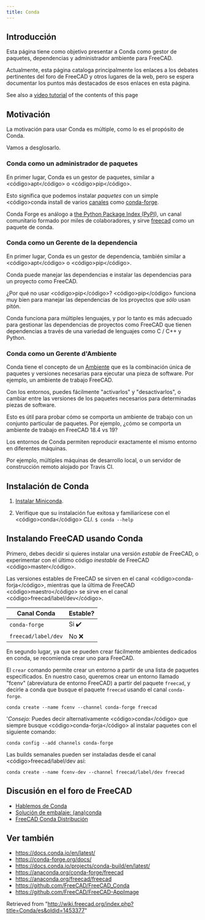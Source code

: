 ```yaml
---
title: Conda
---
```

## Introducción

Esta página tiene como objetivo presentar a Conda como gestor de paquetes, dependencias y administrador ambiente para FreeCAD.

Actualmente, esta página cataloga principalmente los enlaces a los debates pertinentes del foro de FreeCAD y otros lugares de la web, pero se espera documentar los puntos más destacados de esos enlaces en esta página.

See also a [video tutorial](https://www.youtube.com/watch?v=sCs8xlrw2nM) of the contents of this page

## Motivación

La motivación para usar Conda es múltiple, como lo es el propósito de Conda.

Vamos a desglosarlo.

### Conda como un administrador de paquetes

En primer lugar, Conda es un gestor de paquetes, similar a <código>apt</código> o <código>pip</código>.

Esto significa que podemos instalar *paquetes* con un simple <código>conda install de varios [canales](https://docs.conda.io/projects/conda/en/latest/user-guide/concepts/channels.html#what-is-a-conda-channel) como [conda-forge](https://conda-forge.org/).

Conda Forge es análogo a [the Python Package Index (PyPI)](https://pypi.org/), un canal comunitario formado por miles de colaboradores, y sirve [freecad](https://anaconda.org/conda-forge/freecad) como un paquete de conda.

### Conda como un Gerente de la dependencia

En primer lugar, Conda es un gestor de dependencia, también similar a <código>apt</código> o <código>pip</código>.

Conda puede manejar las dependencias e instalar las dependencias para un proyecto como FreeCAD.

¿Por qué no usar <código>pip</código>? <código>pip</código> funciona muy bien para manejar las dependencias de los proyectos que *sólo* usan pitón.

Conda funciona para múltiples lenguajes, y por lo tanto es más adecuado para gestionar las dependencias de proyectos como FreeCAD que tienen dependencias a través de una variedad de lenguajes como C / C++ y Python.

### Conda como un Gerente d'Ambiente

Conda tiene el concepto de un [Ambiente](https://docs.conda.io/projects/conda/en/latest/user-guide/concepts/environments.html) que es la combinación única de paquetes y versiones necesarias para ejecutar una pieza de software. Por ejemplo, un ambiente de trabajo FreeCAD.

Con los entornos, puedes fácilmente "activarlos" y "desactivarlos", o cambiar entre las versiones de los paquetes necesarios para determinadas piezas de software.

Esto es útil para probar cómo se comporta un ambiente de trabajo con un conjunto particular de paquetes. Por ejemplo, ¿cómo se comporta un ambiente de trabajo en FreeCAD 18.4 vs 19?

Los entornos de Conda permiten reproducir exactamente el mismo entorno en diferentes máquinas.

Por ejemplo, múltiples máquinas de desarrollo local, o un servidor de construcción remoto alojado por Travis CI.

## Instalación de Conda

1. [Instalar Miniconda](https://docs.conda.io/en/latest/miniconda.html).

2. Verifique que su instalación fue exitosa y familiarícese con el <código>conda</código>  *CLI*.
`$ conda --help`

## Instalando FreeCAD usando Conda

Primero, debes decidir si quieres instalar una versión *estable* de FreeCAD, o experimentar con el último código *inestable* de FreeCAD <código>master</código>.

Las versiones estables de FreeCAD se sirven en el canal <código>conda-forja</código>, mientras que la última de FreeCAD <código>maestro</código> se sirve en el canal <código>freecad/label/dev</código>.

| Canal Conda | Estable? |
| --- | --- |
| `conda-forge` | Si ✔️ |
| `freecad/label/dev` | No ❌ |

En segundo lugar, ya que se pueden crear fácilmente ambientes dedicados en conda, se recomienda crear uno para FreeCAD.

El `crear` comando permite crear un entorno a partir de una lista de paquetes especificados. En nuestro caso, queremos crear un entorno llamado "fcenv" (abreviatura de entorno FreeCAD) a partir del paquete `freecad`, y decirle a conda que busque el paquete `freecad` usando el canal `conda-forge`.

```
conda create --name fcenv --channel conda-forge freecad

```

'*Consejo:* Puedes decir alternativamente <código>conda</código> que siempre busque <código>conda-forja</código> al instalar paquetes con el siguiente comando:

```
conda config --add channels conda-forge

```

Las builds semanales pueden ser instaladas desde el canal <código>freecad/label/dev así:

```
conda create --name fcenv-dev --channel freecad/label/dev freecad

```

## Discusión en el foro de FreeCAD

* [Hablemos de Conda](https://forum.freecadweb.org/viewtopic.php?t=39656)
* [Solución de embalaje: (ana)conda](https://forum.freecadweb.org/viewtopic.php?f=10&t=15197)
* [FreeCAD Conda Distribución](https://forum.freecadweb.org/viewtopic.php?f=8&t=45582)

## Ver también

* <https://docs.conda.io/en/latest/>
* <https://conda-forge.org/docs/>
* <https://docs.conda.io/projects/conda-build/en/latest/>
* <https://anaconda.org/conda-forge/freecad>
* <https://anaconda.org/freecad/freecad>
* <https://github.com/FreeCAD/FreeCAD_Conda>
* <https://github.com/FreeCAD/FreeCAD-AppImage>

Retrieved from "<http://wiki.freecad.org/index.php?title=Conda/es&oldid=1453377>"